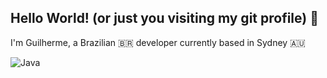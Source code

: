 ## Hello World! (or just you visiting my git profile) 🤨

I'm Guilherme, a Brazilian 🇧🇷 developer currently based in Sydney 🇦🇺

![Java](https://img.shields.io/badge/Java-%23ED8B00.svg?style=for-the-badge&logo=java&logoColor=white)